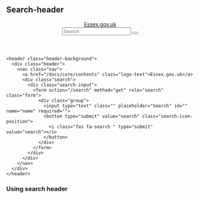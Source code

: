 ## Search-header

<header class="header-background">
  <div class="header">
    <nav class="nav">
      <a href="/docs/core/contents" class="logo-text">Essex.gov.uk</a>
      <div class="search">
        <div class="search-input">
          <form action="/search" method="get" role="search" class="form">
            <div class="group">
              <input type="text" class="" placeholder="Search" id="" name="name" required="">
              <button type="submit" value="search" class="search-icon-position">
                <i class="fas fa-search " type="submit" value="search"></i>
              </button>
            </div>
          </form>
        </div>
      </div>
    </nav>
  </div>
</header>

    <header class="header-background">
      <div class="header">
        <nav class="nav">
          <a href="/docs/core/contents" class="logo-text">Essex.gov.uk</a>
          <div class="search">
            <div class="search-input">
              <form action="/search" method="get" role="search" class="form">
                <div class="group">
                  <input type="text" class="" placeholder="Search" id="" name="name" required="">
                  <button type="submit" value="search" class="search-icon-position">
                    <i class="fas fa-search " type="submit" value="search"></i>
                  </button>
                </div>
              </form>
            </div>
          </div>
        </nav>
      </div>
    </header>



### Using search header
